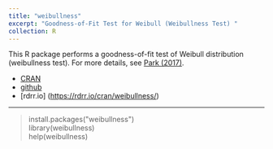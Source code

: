 ```yaml
---
title: "weibullness"
excerpt: "Goodness-of-Fit Test for Weibull (Weibullness Test) "
collection: R
---
```


This R package performs a goodness-of-fit test of Weibull distribution (weibullness test). 
For more details, see [Park (2017)](http://journals.sfu.ca/ijietap/index.php/ijie/article/view/2848).   <br />


+ [CRAN](https://cran.r-project.org/web/packages/weibullness/index.html) 
+ [github](https://github.com/appliedstat/R/tree/master/weibullness)
+ [rdrr.io] (https://rdrr.io/cran/weibullness/)

------

> install.packages("weibullness") <br />
> library(weibullness)  <br />
> help(weibullness) 

